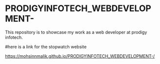 # PRODIGYINFOTECH_WEBDEVELOPMENT-
This repository is to showcase my work as a web developer  at prodigy infotech.

#here is a link for the stopwatch website 

https://mohsinnmalik.github.io/PRODIGYINFOTECH_WEBDEVELOPMENT-/
